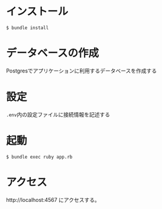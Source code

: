 # インストール

`$ bundle install`

# データベースの作成
Postgresでアプリケーションに利用するデータベースを作成する

# 設定

`.env`内の設定ファイルに接続情報を記述する

# 起動

`$ bundle exec ruby app.rb`

# アクセス

 http://localhost:4567 にアクセスする。
